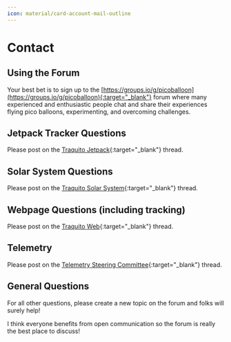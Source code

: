 ```yaml
---
icon: material/card-account-mail-outline
---
```


# Contact


## Using the Forum

Your best bet is to sign up to the [https://groups.io/g/picoballoon](https://groups.io/g/picoballoon){:target="_blank"} forum where many experienced and enthusiastic people chat and share their experiences flying pico balloons, experimenting, and overcoming challenges.

## Jetpack Tracker Questions

Please post on the [Traquito Jetpack](https://groups.io/g/picoballoon/topic/97685658){:target="_blank"} thread.


## Solar System Questions

Please post on the [Traquito Solar System](https://groups.io/g/picoballoon/topic/99860839){:target="_blank"} thread.


## Webpage Questions (including tracking)

Please post on the [Traquito Web](https://groups.io/g/picoballoon/topic/99190922){:target="_blank"} thread.


## Telemetry

Please post on the [Telemetry Steering Committee](https://groups.io/g/picoballoon/topic/109902655){:target="_blank"} thread.


## General Questions

For all other questions, please create a new topic on the forum and folks will surely help!

I think everyone benefits from open communication so the forum is really the best place to discuss!

